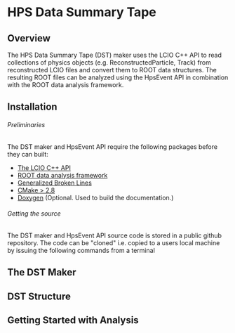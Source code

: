 HPS Data Summary Tape
=====================

Overview
--------

The HPS Data Summary Tape (DST) maker uses the LCIO C++ API to read collections
of physics objects (e.g. ReconstructedParticle, Track) from reconstructed LCIO
files and convert them to ROOT data structures. The resulting ROOT files can be 
analyzed using the HpsEvent API in combination with the ROOT data analysis 
framework.

Installation
------------

###### Preliminaries

The DST maker and HpsEvent API require the following packages before they can 
built:
* [The LCIO C++ API](http://lcio.desy.de/v02-04-03/doc/manual_html/manual.html#SECTION00030000000000000000)
* [ROOT data analysis framework](http://root.cern.ch/drupal/content/installing-root-source)
* [Generalized Broken Lines](https://www.wiki.terascale.de/index.php/GeneralBrokenLines)
* [CMake > 2.8](http://www.cmake.org/cmake/help/install.html)
* [Doxygen](http://www.stack.nl/~dimitri/doxygen/manual/install.html) (Optional. Used to build the documentation.)

###### Getting the source

The DST maker and HpsEvent API source code is stored in a public github 
repository.  The code can be "cloned" i.e. copied to a users local machine
by issuing the following commands from a terminal




The DST Maker
-------------

DST Structure
-------------

Getting Started with Analysis
-----------------------------

